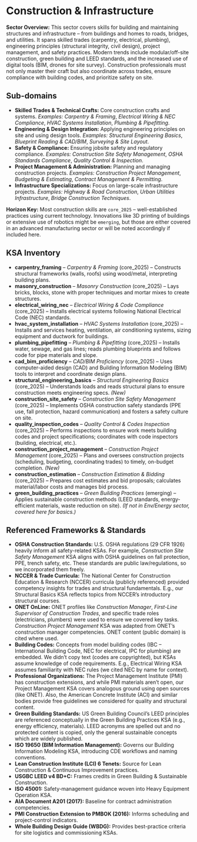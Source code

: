 # Construction & Infrastructure

**Sector Overview:** This sector covers skills for building and maintaining structures and infrastructure – from buildings and homes to roads, bridges, and utilities. It spans skilled trades (carpentry, electrical, plumbing), engineering principles (structural integrity, civil design), project management, and safety practices. Modern trends include modular/off-site construction, green building and LEED standards, and the increased use of digital tools (BIM, drones for site survey). Construction professionals must not only master their craft but also coordinate across trades, ensure compliance with building codes, and prioritize safety on site.

## Sub-domains

- **Skilled Trades & Technical Crafts:** Core construction crafts and systems. *Examples:* *Carpentry & Framing*, *Electrical Wiring & NEC Compliance*, *HVAC Systems Installation*, *Plumbing & Pipefitting*.
- **Engineering & Design Integration:** Applying engineering principles on site and using design tools. *Examples:* *Structural Engineering Basics*, *Blueprint Reading & CAD/BIM*, *Surveying & Site Layout*.
- **Safety & Compliance:** Ensuring jobsite safety and regulatory compliance. *Examples:* *Construction Site Safety Management*, *OSHA Standards Compliance*, *Quality Control & Inspection*.
- **Project Management & Administration:** Planning and managing construction projects. *Examples:* *Construction Project Management*, *Budgeting & Estimating*, *Contract Management & Permitting*.
- **Infrastructure Specializations:** Focus on large-scale infrastructure projects. *Examples:* *Highway & Road Construction*, *Urban Utilities Infrastructure*, *Bridge Construction Techniques*.

**Horizon Key:** Most construction skills are `core_2025` – well-established practices using current technology. Innovations like 3D printing of buildings or extensive use of robotics might be `emerging`, but those are either covered in an advanced manufacturing sector or will be noted accordingly if included here.

## KSA Inventory

- **carpentry_framing** – *Carpentry & Framing* (core_2025) – Constructs structural frameworks (walls, roofs) using wood/metal, interpreting building plans.
- **masonry_construction** – *Masonry Construction* (core_2025) – Lays bricks, blocks, stone with proper techniques and mortar mixes to create structures.
- **electrical_wiring_nec** – *Electrical Wiring & Code Compliance* (core_2025) – Installs electrical systems following National Electrical Code (NEC) standards.
- **hvac_system_installation** – *HVAC Systems Installation* (core_2025) – Installs and services heating, ventilation, air conditioning systems, sizing equipment and ductwork for buildings.
- **plumbing_pipefitting** – *Plumbing & Pipefitting* (core_2025) – Installs water, sewage, and gas lines; reads plumbing blueprints and follows code for pipe materials and slope.
- **cad_bim_proficiency** – *CAD/BIM Proficiency* (core_2025) – Uses computer-aided design (CAD) and Building Information Modeling (BIM) tools to interpret and coordinate design plans.
- **structural_engineering_basics** – *Structural Engineering Basics* (core_2025) – Understands loads and reads structural plans to ensure construction meets engineering specs. *(New)*
- **construction_site_safety** – *Construction Site Safety Management* (core_2025) – Implements OSHA construction safety standards (PPE use, fall protection, hazard communication) and fosters a safety culture on site.
- **quality_inspection_codes** – *Quality Control & Codes Inspection* (core_2025) – Performs inspections to ensure work meets building codes and project specifications; coordinates with code inspectors (building, electrical, etc.).
- **construction_project_management** – *Construction Project Management* (core_2025) – Plans and oversees construction projects (scheduling, budgeting, coordinating trades) to timely, on-budget completion. *(New)*
- **construction_estimation** – *Construction Estimation & Bidding* (core_2025) – Prepares cost estimates and bid proposals; calculates material/labor costs and manages bid process.
- **green_building_practices** – *Green Building Practices* (emerging) – Applies sustainable construction methods (LEED standards, energy-efficient materials, waste reduction on site). *(If not in Env/Energy sector, covered here for basics.)*

## Referenced Frameworks & Standards

- **OSHA Construction Standards:** U.S. OSHA regulations (29 CFR 1926) heavily inform all safety-related KSAs. For example, *Construction Site Safety Management* KSA aligns with OSHA guidelines on fall protection, PPE, trench safety, etc. These standards are public law/regulations, so we incorporated them freely.
- **NCCER & Trade Curricula:** The National Center for Construction Education & Research (NCCER) curricula (publicly referenced) provided competency insights for trades and structural fundamentals. E.g., our Structural Basics KSA reflects topics from NCCER’s introductory structural courses.
- **ONET OnLine:** ONET profiles like *Construction Manager*, *First-Line Supervisor of Construction Trades*, and specific trade roles (electricians, plumbers) were used to ensure we covered key tasks. *Construction Project Management* KSA was adapted from ONET’s construction manager competencies. ONET content (public domain) is cited where used.
- **Building Codes:** Concepts from model building codes (IBC – International Building Code, NEC for electrical, IPC for plumbing) are embedded. We didn’t copy text (codes are copyrighted), but KSAs assume knowledge of code requirements. E.g., Electrical Wiring KSA assumes familiarity with NEC rules (we cited NEC by name for context).
- **Professional Organizations:** The Project Management Institute (PMI) has construction extensions, and while PMI materials aren’t open, our Project Management KSA covers analogous ground using open sources (like ONET). Also, the American Concrete Institute (ACI) and similar bodies provide free guidelines we considered for quality and structural content.
- **Green Building Standards:** US Green Building Council’s LEED principles are referenced conceptually in the Green Building Practices KSA (e.g., energy efficiency, materials). LEED acronyms are spelled out and no protected content is copied, only the general sustainable concepts which are widely published.
- **ISO 19650 (BIM Information Management):** Governs our Building Information Modeling KSA, introducing CDE workflows and naming conventions. 
- **Lean Construction Institute (LCI) 6 Tenets:** Source for Lean Construction & Continuous Improvement practices. 
- **USGBC LEED v4 BD+C:** Frames credits in Green Building & Sustainable Construction. 
- **ISO 45001:** Safety‐management guidance woven into Heavy Equipment Operation KSA. 
- **AIA Document A201 (2017):** Baseline for contract administration competencies. 
- **PMI Construction Extension to PMBOK (2016):** Informs scheduling and project-control indicators. 
- **Whole Building Design Guide (WBDG):** Provides best-practice criteria for site logistics and commissioning KSAs.
